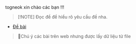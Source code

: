 togneok xin chào các bạn !!!
>[!NOTE] Đọc đề để hiểu rõ yêu cầu đề nha.
- [Đề bài](https://luyencode.net/problem/thpttd_87)
> 📝Chú ý các bài trên web nhưng được lấy dữ liệu từ file